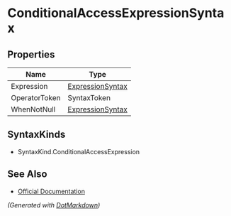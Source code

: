 # ConditionalAccessExpressionSyntax

## Properties

| Name          | Type                                    |
| ------------- | --------------------------------------- |
| Expression    | [ExpressionSyntax](ExpressionSyntax.md) |
| OperatorToken | SyntaxToken                             |
| WhenNotNull   | [ExpressionSyntax](ExpressionSyntax.md) |

## SyntaxKinds

* SyntaxKind\.ConditionalAccessExpression

## See Also

* [Official Documentation](https://docs.microsoft.com/en-us/dotnet/api/microsoft.codeanalysis.csharp.syntax.conditionalaccessexpressionsyntax)


*\(Generated with [DotMarkdown](http://github.com/JosefPihrt/DotMarkdown)\)*